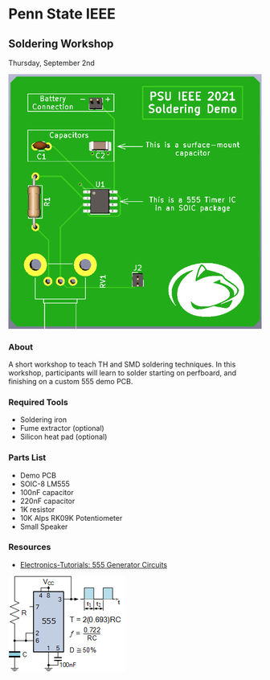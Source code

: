 # Penn State IEEE
## Soldering Workshop
Thursday, September 2nd

![Board Front](images/Board-Front.png)

### About 
A short workshop to teach TH and SMD soldering techniques. In this workshop, participants will learn to solder starting on perfboard, and finishing on a custom 555 demo PCB.

### Required Tools
- Soldering iron
- Fume extractor (optional)
- Silicon heat pad (optional)

### Parts List
- Demo PCB
- SOIC-8 LM555
- 100nF capacitor
- 220nF capacitor 
- 1K resistor
- 10K Alps RK09K Potentiometer
- Small Speaker

### Resources
- [Electronics-Tutorials: 555 Generator Circuits](https://www.electronics-tutorials.ws/waveforms/555-circuits-part-1.html)

![Schematic Reference](images/SimpleOscillator.gif)
